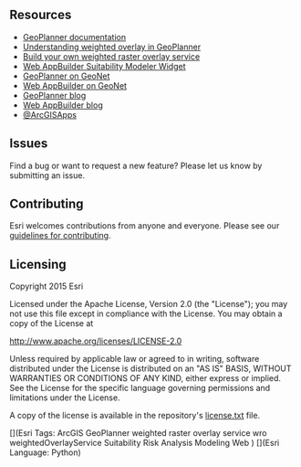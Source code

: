 ## Resources

* [GeoPlanner documentation](http://doc.arcgis.com/en/geoplanner)
* [Understanding weighted overlay in GeoPlanner](http://doc.arcgis.com/en/geoplanner/documentation/find-the-best-place-using-weighted-overlay.htm)
* [Build your own weighted raster overlay service](http://doc.arcgis.com/en/geoplanner/documentation/use-your-data-in-weighted-overlay.htm)
* [Web AppBuilder Suitability Modeler Widget](http://doc.arcgis.com/en/web-appbuilder/create-apps/widget-suitability-modeler.htm)
* [GeoPlanner on GeoNet](https://community.esri.com/community/gis/applications/geoplanner-for-arcgis)
* [Web AppBuilder on GeoNet](https://community.esri.com/community/gis/web-gis/web-appbuilder)
* [GeoPlanner blog](https://www.esri.com/search?filter=Blogs&q=geoplanner&search=Search)
* [Web AppBuilder blog](https://www.esri.com/search?filter=Blogs&q=Web%20AppBuilder&search=Search)
* [@ArcGISApps](https://twitter.com/ArcGISApps)

## Issues

Find a bug or want to request a new feature?  Please let us know by submitting an issue.

## Contributing

Esri welcomes contributions from anyone and everyone. Please see our [guidelines for contributing](https://github.com/esri/contributing).

## Licensing
Copyright 2015 Esri

Licensed under the Apache License, Version 2.0 (the "License");
you may not use this file except in compliance with the License.
You may obtain a copy of the License at

   http://www.apache.org/licenses/LICENSE-2.0

Unless required by applicable law or agreed to in writing, software
distributed under the License is distributed on an "AS IS" BASIS,
WITHOUT WARRANTIES OR CONDITIONS OF ANY KIND, either express or implied.
See the License for the specific language governing permissions and
limitations under the License.

A copy of the license is available in the repository's [license.txt]( https://github.com/ArcGIS/weighted-raster-overlay-service-toolbox/blob/master/license.txt) file.

[](Esri Tags: ArcGIS GeoPlanner weighted raster overlay service wro weightedOverlayService Suitability Risk Analysis Modeling Web ) 
[](Esri Language: Python)
